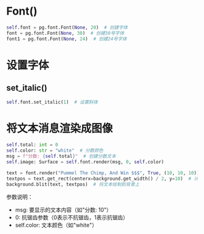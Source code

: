 # Font()

```python
self.font = pg.font.Font(None, 20)  # 创建字体
font = pg.font.Font(None, 30)  # 创建30号字体
font1 = pg.font.Font(None, 24)  # 创建24号字体
```

# 设置字体
## set_italic()

```python
self.font.set_italic(1)  # 设置斜体
```

# 将文本消息渲染成图像
```python
self.total: int = 0
self.color: str = "white"  # 分数颜色
msg = f"分数: {self.total}"  # 创建分数文本
self.image: Surface = self.font.render(msg, 0, self.color)

text = font.render("Pummel The Chimp, And Win $$$", True, (10, 10, 10))  # 渲染文本
textpos = text.get_rect(centerx=background.get_width() / 2, y=10)  # 计算文本位置
background.blit(text, textpos)  # 将文本绘制到背景上
```

参数说明：
* msg: 要显示的文本内容（如"分数: 10"）
* 0: 抗锯齿参数（0表示不抗锯齿，1表示抗锯齿）
* self.color: 文本颜色（如"white"）
